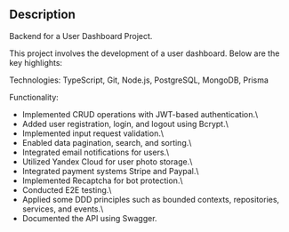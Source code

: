 
## Description

Backend for a User Dashboard Project.

This project involves the development of a user dashboard. Below are the key highlights:

Technologies: TypeScript, Git, Node.js, PostgreSQL, MongoDB, Prisma

Functionality:
- Implemented CRUD operations with JWT-based authentication.\
- Added user registration, login, and logout using Bcrypt.\
- Implemented input request validation.\
- Enabled data pagination, search, and sorting.\
- Integrated email notifications for users.\
- Utilized Yandex Cloud for user photo storage.\
- Integrated payment systems Stripe and Paypal.\
- Implemented Recaptcha for bot protection.\
- Conducted E2E testing.\
- Applied some DDD principles such as bounded contexts, repositories, services, and events.\
- Documented the API using Swagger.
